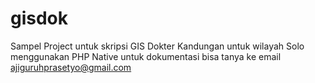 # gisdok
Sampel Project untuk skripsi GIS Dokter Kandungan untuk wilayah Solo menggunakan PHP Native
untuk dokumentasi bisa tanya ke email ajiguruhprasetyo@gmail.com
